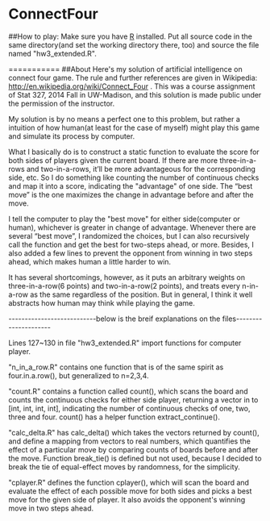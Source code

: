 ConnectFour
===========

##How to play:
Make sure you have [R](https://cran.r-project.org) installed. Put all source code in the same directory(and set the working directory there, too) and source the file named "hw3_extended.R".

===========
##About
Here's my solution of artificial intelligence on connect four game. The rule and further references are given in Wikipedia: http://en.wikipedia.org/wiki/Connect_Four . This was a course assignment of Stat 327, 2014 Fall in UW-Madison, and this solution is made public under the permission of the instructor. 

My solution is by no means a perfect one to this problem, but rather a intuition of how human(at least for the case of myself) might play this game and simulate its process by computer.

What I basically do is to construct a static function to evaluate the score for both sides of players given the current board. If there are more three-in-a-rows and two-in-a-rows, it’ll be more advantageous for the corresponding side, etc. So I do something like counting the number of continuous checks and map it into a score, indicating the "advantage" of one side. The “best move” is the one maximizes the change in advantage before and after the move. 

I tell the computer to play the "best move" for either side(computer or human), whichever is greater in change of advantage. Whenever there are several “best move”, I randomized the choices, but I can also recursively call the function and get the best for two-steps ahead, or more. Besides, I also added a few lines to prevent the opponent from winning in two steps ahead, which makes human a little harder to win. 

It has several shortcomings, however, as it puts an arbitrary weights on three-in-a-row(6 points) and two-in-a-row(2 points), and treats every n-in-a-row as the same regardless of the position. But in general, I think it well abstracts how human may think while playing the game.

---------------------------below is the breif explanations on the files---------------------

Lines 127~130 in file "hw3_extended.R" import functions for computer player.

"n_in_a_row.R" contains one function that is of the same spirit as four.in.a.row(), but generalized to n=2,3,4. 

"count.R" contains a function called count(), which scans the board and counts the continuous checks for either side player, returning a vector in to [int, int, int, int], indicating the number of continuous checks of one, two, three and four. count() has a helper function extract_continue().

 "calc_delta.R" has calc_delta() which takes the vectors returned by count(), and define a mapping from vectors to real numbers, which quantifies the effect of a particular move by comparing counts of boards before and after the move. Function break_tie() is defined but not used, because I decided to break the tie of equal-effect moves by randomness, for the simplicity.

 "cplayer.R" defines the function cplayer(), which will scan the board and evaluate the effect of each possible move for both sides and picks a best move for the given side of player. It also avoids the opponent's winning move in two steps ahead. 
